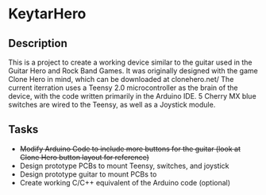 # KeytarHero

## Description
This is a project to create a working device similar to the guitar used in the Guitar Hero and Rock Band Games. It was originally designed with the game Clone Hero in mind, which can be downloaded at clonehero.net/
The current iterration uses a Teensy 2.0 microcontroller as the brain of the device, with the code written primarily in the Arduino IDE. 5 Cherry MX blue switches are wired to the Teensy, as well as a Joystick module.

## Tasks
- <s>Modify Arduino Code to include more buttons for the guitar (look at Clone Hero button layout for reference)</s>
- Design prototype PCBs to mount Teensy, switches, and joystick
- Design prototype guitar to mount PCBs to
- Create working C/C++ equivalent of the Arduino code (optional)

